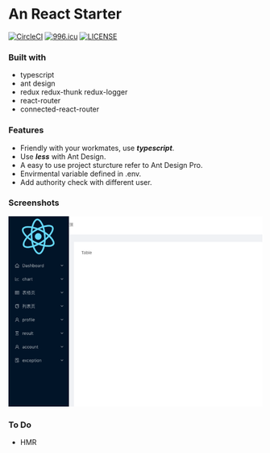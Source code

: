 # An React Starter

[![CircleCI](https://circleci.com/gh/reemii-cn/react-starter.svg?style=svg)](https://circleci.com/gh/reemii-cn/react-starter)
[![996.icu](https://img.shields.io/badge/link-996.icu-red.svg)](https://996.icu)
[![LICENSE](https://img.shields.io/badge/license-Anti%20996-blue.svg)](https://github.com/996icu/996.ICU/blob/master/LICENSE)

### Built with

- typescript
- ant design
- redux redux-thunk redux-logger
- react-router
- connected-react-router

### Features

- Friendly with your workmates, use ***typescript***.
- Use ***less*** with Ant Design.
- A easy to use project sturcture refer to Ant Design Pro.
- Envirmental variable defined in .env.
- Add authority check with different user.

### Screenshots

![ss1](screenshots/ss1.png)

### To Do

- HMR
